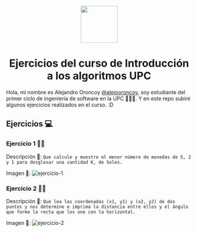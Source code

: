 <p  align="center">
  <img src="https://upload.wikimedia.org/wikipedia/commons/f/fc/UPC_logo_transparente.png" width="100" />
  <h1 align="center">Ejercicios del curso de Introducción a los algoritmos UPC</h1>
</p>

Hola, mi nombre es Alejandro Oroncoy [@alejooroncoy](https://github.com/alejooroncoy), soy estudiante del primer ciclo de ingeniería de software en la UPC 👨‍💻✨. Y en este repo subiré algunos ejercicios realizados en el curso. :D

## Ejercicios 💻

### Ejercicio 1 👨‍💻

  Descripción 🧾: `Que calcule y muestre el menor número de monedas de 5, 2 y 1 para desglosar una cantidad K, de Soles.`

  Imagen 📸: 
  ![ejercicio-1](https://i.postimg.cc/xdnkQzLM/ejercicio1.jpg)

### Ejercicio 2 👨‍💻
  
  Descripción 🧾: `Que lea las coordenadas (x1, y1) y (x2, y2) de dos puntos y nos determine e imprima la distancia entre ellos y
el ángulo que forma la recta que los une con la horizontal.`

  Imagen 📸:
  ![ejercicio-2](https://i.postimg.cc/SRkB3z2Q/ejercicio-2.jpg?dl=1)

